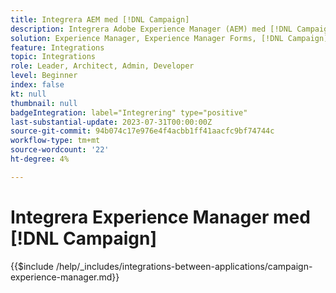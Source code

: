 ```yaml
---
title: Integrera AEM med [!DNL Campaign]
description: Integrera Adobe Experience Manager (AEM) med [!DNL Campaign] skapa och hantera e-postkampanjer.
solution: Experience Manager, Experience Manager Forms, [!DNL Campaign], [!DNL Campaign] v8, [!DNL Campaign] Standard, [!DNL Campaign] Classic v7
feature: Integrations
topic: Integrations
role: Leader, Architect, Admin, Developer
level: Beginner
index: false
kt: null
thumbnail: null
badgeIntegration: label="Integrering" type="positive"
last-substantial-update: 2023-07-31T00:00:00Z
source-git-commit: 94b074c17e976e4f4acbb1ff41aacfc9bf74744c
workflow-type: tm+mt
source-wordcount: '22'
ht-degree: 4%

---
```



# Integrera Experience Manager med [!DNL Campaign]

{{$include /help/_includes/integrations-between-applications/campaign-experience-manager.md}}
